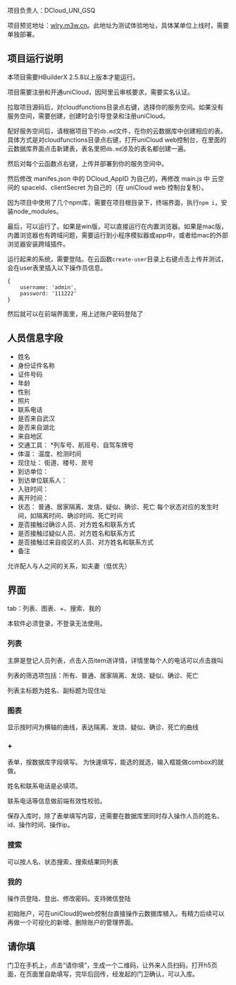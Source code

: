 项目负责人：DCloud_UNI_GSQ

项目预览地址：[wlry.m3w.cn](https://wlry.m3w.cn)。此地址为测试体验地址，具体某单位上线时，需要单独部署。

## 项目运行说明

本项目需要HBuilderX 2.5.8以上版本才能运行。

项目需要注册和开通uniCloud，因阿里云审核要求，需要实名认证。

拉取项目源码后，对cloudfunctions目录点右键，选择你的服务空间。如果没有服务空间，需要创建，创建时会引导登录和注册uniCloud。

配好服务空间后，请根据项目下的`db.md`文件，在你的云数据库中创建相应的表。具体方式是对cloudfunctions目录点右键，打开uniCloud web控制台，在里面的云数据库界面点击新建表，表名里把`db.md`涉及的表名都创建一遍。

然后对每个云函数点右键，上传并部署到你的服务空间中。

然后修改 manifes.json 中的 DCloud_AppID 为自己的，再修改 main.js 中 云空间的 spaceId、clientSecret 为自己的（在 uniCloud web 控制台复制）。

因为项目中使用了几个npm库，需要在项目根目录下，终端界面，执行`npm i`，安装node_modules。

最后，可以运行了。如果是win版，可以直接运行在内置浏览器。如果是mac版，内置浏览器也有跨域问题，需要运行到小程序模拟器或app中，或者给mac的外部浏览器安装跨域插件。

运行起来的系统，需要登陆。在云函数`create-user`目录上右键点击上传并测试，会在user表里插入以下操作员信息。

```
{
	username: 'admin',
	password: '111222'
}
```

然后就可以在前端界面里，用上述账户密码登陆了

## 人员信息字段


- 姓名
- 身份证件名称
- 证件号码
- 年龄
- 性别
- 照片
- 联系电话
- 是否来自武汉
- 是否来自湖北
- 来自地区
- 交通工具：
    *列车号、航班号、自驾车牌号
- 体温：
	温度、检测时间
- 现住址：
	街道、楼号、房号
- 到访单位：
- 到访单位联系人：
- 入驻时间：
- 离开时间：
- 状态：
	普通、居家隔离、发烧、疑似、确诊、死亡
	每个状态对应的发生时间，如隔离时间、确诊时间、死亡时间
- 是否接触过确诊人员、对方姓名和联系方式
- 是否接触过疑似人员、对方姓名和联系方式
- 是否接触过来自疫区的人员、对方姓名和联系方式
- 备注

允许配人与人之间的关系，如夫妻（低优先）

## 界面
tab：列表、图表、+、搜索、我的

本软件必须登录，不登录无法使用。

### 列表
主屏是登记人员列表，点击人员item进详情，详情里每个人的电话可以点击拨叫

列表的筛选项包括：所有、普通、居家隔离、发烧、疑似、确诊、死亡

列表主标题为姓名、副标题为现住址

<!-- 列表顶端有搜索按钮 -->
### 图表
显示按时间为横轴的曲线，表达隔离、发烧、疑似、确诊、死亡的曲线
### +
表单，按数据库字段填写。
为快速填写，能选的就选，输入框能做combox的就做。

姓名和联系电话是必填项。

联系电话等信息做前端有效性校验。

保存入库时，除了表单填写内容，还需要在数据库里同时存入操作人员的姓名、id、操作时间、操作ip。

### 搜索
可以按人名、状态搜索，搜索结果同列表
### 我的
操作员登陆、登出、修改密码。支持微信登陆

初始账户，可在uniCloud的web控制台直接操作云数据库植入。有精力后续可以再做一个可视化的新增、删除账户的管理界面。

## 请你填
门卫在手机上，点击“请你填”，生成一个二维码，让外来人员扫码，打开h5页面，在页面里自助填写，完毕后回传，经发起的门卫确认，可以入库。